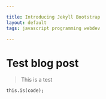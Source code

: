```yaml
---

title: Introducing Jekyll Bootstrap
layout: default
tags: javascript programming webdev

---
```


# Test blog post

> This is a test

```
this.is(code);
```